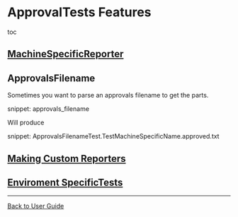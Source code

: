 # ApprovalTests Features

toc


## [MachineSpecificReporter](EnvironmentSpecificTests.md#machinespecificreporter)


## ApprovalsFilename

Sometimes you want to parse an approvals filename to get the parts.

snippet: approvals_filename

Will produce

snippet: ApprovalsFilenameTest.TestMachineSpecificName.approved.txt


## [Making Custom Reporters](Reporters.md##making-custom-reporters)


## [Enviroment SpecificTests](EnvironmentSpecificTests.md#environmentspecifictest)

---

[Back to User Guide](/doc/README.md#top)